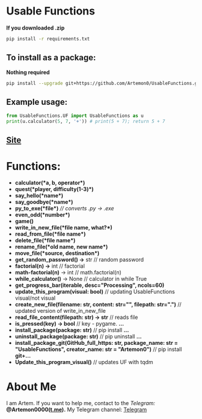 # Usable Functions

**If you downloaded .zip**

```bash
pip install -r requirements.txt
```

## To install as a package:

**Nothing required**

```bash
pip install --upgrade git+https://github.com/Artemon0/UsableFunctions.git
```

## Example usage:

```python
from UsableFunctions.UF import UsableFunctions as u
print(u.calculator(5, 7, '+')) # print(5 + 7); return 5 + 7
```

## [Site](https://artemon0.github.io/UsableFunctions/)

# Functions:

- **calculator(\***a, b, operator**\*)**
- **quest(\***player, difficulty(1-3)**\*)**
- **say_hello(\***name**\*)**
- **say_goodbye(\***name**\*)**
- **py_to_exe(\***file**\*)** _// converts .py -> .exe_
- **even_odd(\***number**\*)**
- **game()**
- **write_in_new_file(\***file name, what?**\*)**
- **read_from_file(\***file name**\*)**
- **delete_file(\***file name**\*)**
- **rename_file(\***old name, new name**\*)**
- **move_file(\***source, destination**\*)**
- **get_random_password() ->** str // random password
- **factorial(n) ->** int // factorial
- **math-factorial(n)** -> int // math.factorial(n)
- **while_calculator()** -> None // calculator in while True
- **get_progress_bar(iterable, desc="Processing", ncols=60)**
- **update_this_program(visual: bool)** // updating UsableFunctions visual/not visual
- **create_new_file(filename: str, content: str="", filepath: str=".")** // updated version of write_in_new_file
- **read_file_content(filepath: str) -> str** // reads file
- **is_pressed(key) -> bool** // key - pygame. **...**
- **install_package(package: str)** // pip install **...**
- **uninstall_package(package: str)** // pip uninstall **...**
- **install_package_git(GitHub_full_https: str, package_name: str = "UsableFunctions", creator_name: str = "Artemon0")** // pip install **git+...**
- **Update_this_program_visual()** // updates UF with tqdm

# About Me

I am Artem. If you want to help me, contact to the _Telegram:_ **@Artemon0000([t.me](https://t.me/Artemon0000)).** My Telegram channel: [Telegram](https://t.me/AOGames888)

